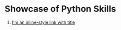 # Showcase of Python Skills

1. [I'm an inline-style link with title](https://www.google.com "Google's Homepage")


